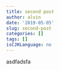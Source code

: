 ```yaml
---
title: second post
author: alvin
date: '2019-05-05'
slug: second-post
categories: []
tags: []
isCJKLanguage: no
---
```

asdfadsfa 